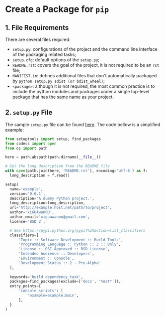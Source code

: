 # Create a Package for `pip`

## 1. File Requirements

There are several files required:

  * `setup.py`: configurations of the project and the command line interface of the packaging related tasks;
  * `setup.cfg`: default options of the `setup.py`;
  * `README.rst`: covers the goal of the project, it is not required to be an `rst` file;
  * `MANIFEST.in`: defines additional files that don't automatically packaged by `python setup.py sdist (or bdist_wheel)`;
  * `<package>`: although it is not required, the most common practice is to include the python modules and packages under a single top-level package that has the same name as your project.

## 2. `setup.py` File

The sample `setup.py` file can be found [here](https://github.com/pypa/sampleproject/blob/master/setup.py). The code bellow is a simplified example:

  ```python
from setuptools import setup, find_packages
from codecs import open
from os import path

here = path.abspath(path.dirname(__file__))

# Get the long description from the README file
with open(path.join(here, 'README.rst'), encoding='utf-8') as f:
    long_description = f.read()

setup(
    name='example',
    version='0.0.1',
    description='A dummy Python project.',
    long_description=long_description,
    url='http://example.host.net/path/to/project',
    author='xiGUAwanOU',
    author_email='xiguawanou@gmail.com',
    license='BSD 2',

    # See https://pypi.python.org/pypi?%3Aaction=list_classifiers
    classifiers=[
        'Topic :: Software Development :: Build Tools',
        'Programming Language :: Python :: 3 :: Only',
        'License :: OSI Approved :: BSD License',
        'Intended Audience :: Developers',
        'Environment :: Console',
        'Development Status :: 2 - Pre-Alpha'
    ],
    
    keywords='build dependency task',
    packages=find_packages(exclude=['docs', 'test*']),
    entry_points={
        'console_scripts': [
            'example=example:main',
        ],
    }
)
  ```

